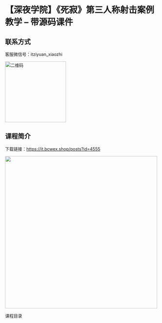 # 【深夜学院】《死寂》第三人称射击案例教学 &#8211; 带源码课件

## 联系方式

客服微信号：itziyuan_xiaozhi

<img src="https://ziyuanyun.oss-cn-guangzhou.aliyuncs.com/common/20240614073449/666b82192834a.jpg" width="200" height="200" alt="二维码">

## 课程简介

下载链接：https://it.bcwex.shop/posts?id=4555

<img src="https://ziyuanyun.oss-cn-guangzhou.aliyuncs.com/yun/20241129105606/67492d4687d26.jpg" width="500" alt="">

  

 课程目录 

 

  